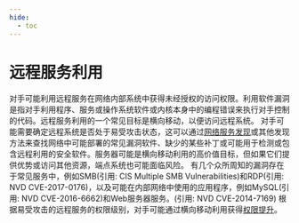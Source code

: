 ```yaml
---
hide:
  - toc
---
```


# 远程服务利用

对手可能利用远程服务在网络内部系统中获得未经授权的访问权限。利用软件漏洞是指对手利用程序、服务或操作系统软件或内核本身中的编程错误来执行对手控制的代码。远程服务利用的一个常见目标是横向移动，以便访问远程系统。  对手可能需要确定远程系统是否处于易受攻击状态，这可以通过[网络服务发现](https://attack.mitre.org/techniques/T1046)或其他发现方法来查找网络中可能部署的常见漏洞软件、缺少的某些补丁或可能用于检测或包含远程利用的安全软件。服务器可能是横向移动利用的高价值目标，但如果它们提供优势或访问其他资源，端点系统也可能面临风险。  有几个众所周知的漏洞存在于常见服务中，例如SMB(引用: CIS Multiple SMB Vulnerabilities)和RDP(引用: NVD CVE-2017-0176)，以及可能在内部网络中使用的应用程序，例如MySQL(引用: NVD CVE-2016-6662)和Web服务器服务。(引用: NVD CVE-2014-7169)  根据易受攻击的远程服务的权限级别，对手可能通过横向移动利用获得[权限提升](https://attack.mitre.org/techniques/T1068)。
